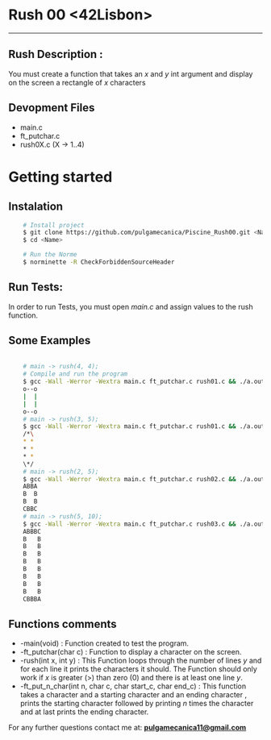 # Rush 00 <42Lisbon>

---

## Rush Description :

You must create a function that takes an *x* and *y* int argument and display on the screen a rectangle of *x* characters

## Devopment Files

- main.c
- ft_putchar.c
- rush0X.c (X -> 1..4)

# Getting started

## Instalation
```bash
	# Install project
	$ git clone https://github.com/pulgamecanica/Piscine_Rush00.git <Name>
	$ cd <Name>

	# Run the Norme
	$ norminette -R CheckForbiddenSourceHeader
```

## Run Tests:
In order to run Tests, you must open *main.c* and assign values to the rush function.

## Some Examples
```bash 
	
	# main -> rush(4, 4);
	# Compile and run the program
	$ gcc -Wall -Werror -Wextra main.c ft_putchar.c rush01.c && ./a.out
	o--o
	|  |
	|  |
	o--o
	# main -> rush(3, 5);
	$ gcc -Wall -Werror -Wextra main.c ft_putchar.c rush01.c && ./a.out
	/*\
	* *
	* *
	* *
	\*/
	# main -> rush(2, 5);
	$ gcc -Wall -Werror -Wextra main.c ft_putchar.c rush02.c && ./a.out
	ABBA
	B  B
	B  B
	CBBC
	# main -> rush(5, 10);
	$ gcc -Wall -Werror -Wextra main.c ft_putchar.c rush03.c && ./a.out
	ABBBC
	B   B
	B   B
	B   B
	B   B
	B   B
	B   B
	B   B
	B   B
	CBBBA
``` 

## Functions comments
- -main(void) : Function created to test the program.
- -ft_putchar(char c) : Function to display a character on the screen.
- -rush(int x, int y) : This Function loops through the number of lines *y* and for each line it prints the characters it should. The Function should only work if *x* is greater (>) than zero (0) and there is at least one line *y*.
- -ft_put_n_char(int n, char c, char start_c, char end_c) : This function takes a character and a starting character and an ending character , prints the starting character followed by printing *n* times the character and at last prints the ending character.


For any further questions contact me at: **pulgamecanica11@gmail.com**
